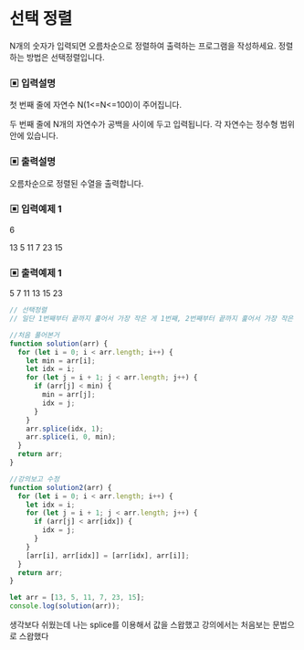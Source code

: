 # 선택 정렬

N개의 숫자가 입력되면 오름차순으로 정렬하여 출력하는 프로그램을 작성하세요. 정렬하는 방법은 선택정렬입니다.

### ▣ 입력설명

첫 번째 줄에 자연수 N(1<=N<=100)이 주어집니다.

두 번째 줄에 N개의 자연수가 공백을 사이에 두고 입력됩니다. 각 자연수는 정수형 범위 안에 있습니다.

### ▣ 출력설명

오름차순으로 정렬된 수열을 출력합니다.

### ▣ 입력예제 1

6

13 5 11 7 23 15

### ▣ 출력예제 1

5 7 11 13 15 23

```javascript
// 선택정렬
// 일단 1번째부터 끝까지 훑어서 가장 작은 게 1번째, 2번째부터 끝까지 훑어서 가장 작은 게 2번째……해서 (n-1)번 반복한다.

//처음 풀어본거
function solution(arr) {
  for (let i = 0; i < arr.length; i++) {
    let min = arr[i];
    let idx = i;
    for (let j = i + 1; j < arr.length; j++) {
      if (arr[j] < min) {
        min = arr[j];
        idx = j;
      }
    }
    arr.splice(idx, 1);
    arr.splice(i, 0, min);
  }
  return arr;
}

//강의보고 수정
function solution2(arr) {
  for (let i = 0; i < arr.length; i++) {
    let idx = i;
    for (let j = i + 1; j < arr.length; j++) {
      if (arr[j] < arr[idx]) {
        idx = j;
      }
    }
    [arr[i], arr[idx]] = [arr[idx], arr[i]];
  }
  return arr;
}

let arr = [13, 5, 11, 7, 23, 15];
console.log(solution(arr));
```

생각보다 쉬웠는데 나는 splice를 이용해서 값을 스왑했고 강의에서는 처음보는 문법으로 스왑했다
